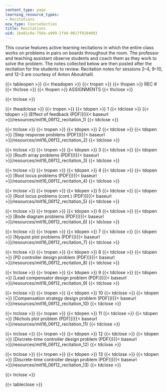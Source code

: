 ```yaml
---
content_type: page
learning_resource_types:
- Recitations
ocw_type: CourseSection
title: Recitations
uid: 1be81c0a-758a-a999-1f4d-0017f0104003
---
```


This course features active learning recitations in which the entire class works on problems in pairs on boards throughout the room. The professor and teaching assistant observe students and coach them as they work to solve the problem. The notes collected below are then posted after the recitation for the students to review. Recitation notes for sessions 2–4, 9–10, and 12–3 are courtesy of Anton Aboukhalil.

{{< tableopen >}}
{{< theadopen >}}
{{< tropen >}}
{{< thopen >}}
REC #
{{< thclose >}}
{{< thopen >}}
ASSIGNMENTS
{{< thclose >}}

{{< trclose >}}

{{< theadclose >}}
{{< tropen >}}
{{< tdopen >}}
1
{{< tdclose >}}
{{< tdopen >}}
[Effect of feedback (PDF)]({{< baseurl >}}/resources/mit16_06f12_recitation_1)
{{< tdclose >}}

{{< trclose >}}
{{< tropen >}}
{{< tdopen >}}
2
{{< tdclose >}}
{{< tdopen >}}
[Step response problems (PDF)]({{< baseurl >}}/resources/mit16_06f12_recitation_2)
{{< tdclose >}}

{{< trclose >}}
{{< tropen >}}
{{< tdopen >}}
3
{{< tdclose >}}
{{< tdopen >}}
[Routh array problems (PDF)]({{< baseurl >}}/resources/mit16_06f12_recitation_3)
{{< tdclose >}}

{{< trclose >}}
{{< tropen >}}
{{< tdopen >}}
4
{{< tdclose >}}
{{< tdopen >}}
[Root locus problems (PDF)]({{< baseurl >}}/resources/mit16_06f12_recitation_4)
{{< tdclose >}}

{{< trclose >}}
{{< tropen >}}
{{< tdopen >}}
5
{{< tdclose >}}
{{< tdopen >}}
[Root locus problems (cont.) (PDF)]({{< baseurl >}}/resources/mit16_06f12_recitation_5)
{{< tdclose >}}

{{< trclose >}}
{{< tropen >}}
{{< tdopen >}}
6
{{< tdclose >}}
{{< tdopen >}}
[Bode diagram problems (PDF)]({{< baseurl >}}/resources/mit16_06f12_recitation_6)
{{< tdclose >}}

{{< trclose >}}
{{< tropen >}}
{{< tdopen >}}
7
{{< tdclose >}}
{{< tdopen >}}
[Nyquist plot problems (PDF)]({{< baseurl >}}/resources/mit16_06f12_recitation_7)
{{< tdclose >}}

{{< trclose >}}
{{< tropen >}}
{{< tdopen >}}
8
{{< tdclose >}}
{{< tdopen >}}
[PD controller design problem (PDF)]({{< baseurl >}}/resources/mit16_06f12_recitation_8)
{{< tdclose >}}

{{< trclose >}}
{{< tropen >}}
{{< tdopen >}}
9
{{< tdclose >}}
{{< tdopen >}}
[Lead compensator design problem (PDF)]({{< baseurl >}}/resources/mit16_06f12_recitation_9)
{{< tdclose >}}

{{< trclose >}}
{{< tropen >}}
{{< tdopen >}}
10
{{< tdclose >}}
{{< tdopen >}}
[Compensation strategy design problem (PDF)]({{< baseurl >}}/resources/mit16_06f12_recitation_10)
{{< tdclose >}}

{{< trclose >}}
{{< tropen >}}
{{< tdopen >}}
11
{{< tdclose >}}
{{< tdopen >}}
[Nichols plot problem (PDF)]({{< baseurl >}}/resources/mit16_06f12_recitation_11)
{{< tdclose >}}

{{< trclose >}}
{{< tropen >}}
{{< tdopen >}}
12
{{< tdclose >}}
{{< tdopen >}}
[Discrete-time controller design problem (PDF)]({{< baseurl >}}/resources/mit16_06f12_recitation_12)
{{< tdclose >}}

{{< trclose >}}
{{< tropen >}}
{{< tdopen >}}
13
{{< tdclose >}}
{{< tdopen >}}
[Discrete-time controller design problem (PDF)]({{< baseurl >}}/resources/mit16_06f12_recitation_13)
{{< tdclose >}}

{{< trclose >}}

{{< tableclose >}}